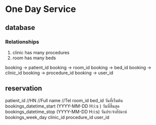 # One Day Service

## database

### Relationships
1. clinic has many procedures
2. room has many beds

booking -> patient_id
booking -> room_id
booking -> bed_id
booking -> clinic_id
booking -> procedure_id
booking -> user_id


## reservation
patient_id
//HN
//Full name
//Tel
room_id
bed_id
วันที่เริ่มต้น bookings_datetime_start (YYYY-MM-DD H:i:s )
วันที่สิ้นสุด bookings_datetime_stop (YYYY-MM-DD H:i:s)
วันประจำสัปดาห์ bookings_week_day
clinic_id
procedure_id
user_id